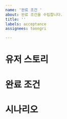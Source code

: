 ```yaml
---
name: '완료 조건 '
about: 완료 조건을 수립합니다.
title: ''
labels: acceptance
assignees: toongri

---
```


# 유저 스토리

# 완료 조건

# 시나리오
